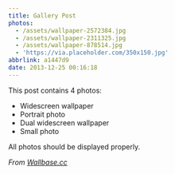 ```yaml
---
title: Gallery Post
photos:
  - /assets/wallpaper-2572384.jpg
  - /assets/wallpaper-2311325.jpg
  - /assets/wallpaper-878514.jpg
  - 'https://via.placeholder.com/350x150.jpg'
abbrlink: a1447d9
date: 2013-12-25 00:16:18
---
```


This post contains 4 photos:

- Widescreen wallpaper
- Portrait photo
- Dual widescreen wallpaper
- Small photo

All photos should be displayed properly.

*From [Wallbase.cc](http://wallbase.cc)*

